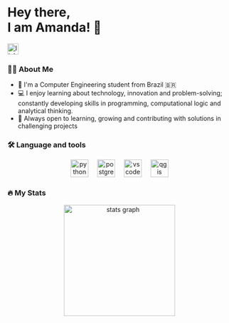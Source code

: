 # Hey there, <br> I am Amanda! 👋

<a href="https://br.linkedin.com/in/amanda-bialer-5241082a2" target="_blank">
  <img src="https://img.shields.io/static/v1?message=LinkedIn&logo=linkedin&label=&color=0077B5&logoColor=white&labelColor=&style=for-the-badge" height="25" alt="linkedin logo"  />
</a>

### 👩‍💻 About Me
- 🫡 I'm a Computer Engineering student from Brazil 🇧🇷
- 💻 I enjoy learning about technology, innovation and problem-solving; constantly developing skills in programming, computational logic and analytical thinking.
- 🚀 Always open to learning, growing and contributing with solutions in challenging projects

### 🛠 Language and tools

<div align="center">
  <img src="https://cdn.jsdelivr.net/gh/devicons/devicon/icons/python/python-original.svg" height="40" alt="python logo"  />
  <img width="12" />
  <img src="https://cdn.jsdelivr.net/gh/devicons/devicon/icons/postgresql/postgresql-original.svg" height="40" alt="postgresql logo"  />
  <img width="12" />
  <img src="https://cdn.jsdelivr.net/gh/devicons/devicon/icons/vscode/vscode-original.svg" height="40" alt="vscode logo"  />
  <img width="12" />
  <img src="https://upload.wikimedia.org/wikipedia/commons/c/c2/QGIS_logo%2C_2017.svg" height="40" alt="qgis logo"  />
</div>

### 🔥 My Stats

<div align="center">
  <img src="https://github-readme-stats.vercel.app/api?username=biaamanda&hide_title=false&hide_rank=false&show_icons=true&include_all_commits=true&count_private=true&disable_animations=false&theme=default&locale=en&hide_border=false&order=1" height="250" alt="stats graph"  />
</div>
